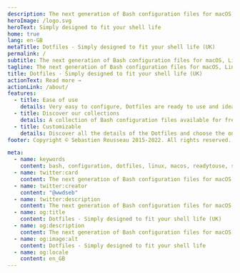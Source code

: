 ```yaml
---
description: The next generation of Bash configuration files for macOS, Linux and Windows. The Dotfiles gives you new ways to do more than ever with your shell and terminal. It's a collection of scripts, aliases, functions, and more that you can use to customize your shell and terminal.
heroImage: /logo.svg
heroText: Simply designed to fit your shell life
home: true
lang: en-GB
metaTitle: Dotfiles - Simply designed to fit your shell life (UK)
permalink: /
subtitle: The next generation of Bash configuration files for macOS, Linux and Windows. Dotfiles gives you new ways to do more than ever with your shell.
tagline: The next generation of Bash configuration files for macOS, Linux and Windows. Dotfiles gives you new ways to do more than ever with your shell.
title: Dotfiles - Simply designed to fit your shell life (UK)
actionText: Read more →
actionLink: /about/
features:
  - title: Ease of use
    details: Very easy to configure, Dotfiles are ready to use and ideal for customizing your shell and applications
  - title: Discover our collections
    details: A collection of Bash configuration files available for free
  - title: Customizable
    details: Discover all the details of the Dotfiles and choose the ones you prefer according to your desires
footer: Copyright © Sebastien Rousseau 2015-2022. All rights reserved.

meta:
  - name: keywords
    content: bash, configuration, dotfiles, linux, macos, readytouse, shell, windows
  - name: twitter:card
    content: The next generation of Bash configuration files for macOS, Linux and Windows. Dotfiles gives you new ways to do more than ever with your shell.
  - name: twitter:creator
    content: "@wwdseb"
  - name: twitter:description
    content: The next generation of Bash configuration files for macOS, Linux and Windows. Dotfiles gives you new ways to do more than ever with your shell.
  - name: og:title
    content: Dotfiles - Simply designed to fit your shell life (UK)
  - name: og:description
    content: The next generation of Bash configuration files for macOS, Linux and Windows. Dotfiles gives you new ways to do more than ever with your shell.
  - name: og:image:alt
    content: Dotfiles - Simply designed to fit your shell life
  - name: og:locale
    content: en_GB
---
```

